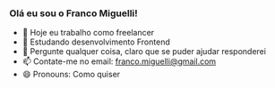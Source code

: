 ### Olá eu sou o Franco Miguelli!


- 🔭 Hoje eu trabalho como freelancer
- 🌱 Estudando desenvolvimento Frontend
- 💬 Pergunte qualquer coisa, claro que se puder ajudar responderei
- 📫 Contate-me no email: franco.miguelli@gmail.com
- 😄 Pronouns: Como quiser
